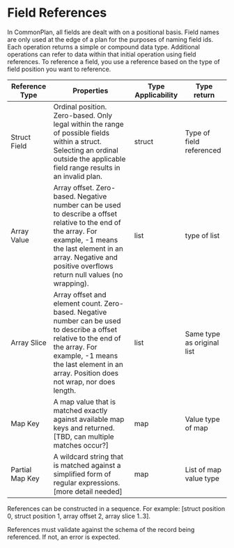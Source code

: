 # Field References

In CommonPlan, all fields are dealt with on a positional basis. Field names are only used at the edge of a plan for the purposes of naming field ids. Each operation returns a simple or compound data type. Additional operations can refer to data within that initial operation using field references. To reference a field, you use a reference based on the type of field position you want to reference.

| Reference Type  | Properties                                                   | Type Applicability | Type return                |
| --------------- | ------------------------------------------------------------ | ------------------ | -------------------------- |
| Struct Field    | Ordinal position. Zero-based. Only legal within the range of possible fields within a struct. Selecting an ordinal outside the applicable field range results in an invalid plan. | struct             | Type of field referenced   |
| Array Value     | Array offset. Zero-based. Negative number can be used to describe a offset relative to the end of the array. For example, -1 means the last element in an array. Negative and positive overflows return null values (no wrapping). | list               | type of list               |
| Array Slice     | Array offset and element count. Zero-based. Negative number can be used to describe a offset relative to the end of the array. For example, -1 means the last element in an array. Position does not wrap, nor does length. | list               | Same type as original list |
| Map Key         | A map value that is matched exactly against available map keys and returned. [TBD, can multiple matches occur?] | map                | Value type of map          |
| Partial Map Key | A wildcard string that is matched against a simplified form of regular expressions. [more detail needed] | map                | List of map value type     |

References can be constructed in a sequence. For example: [struct position 0, struct position 1, array offset 2, array slice 1..3].

References must validate against the schema of the record being referenced. If not, an error is expected.

